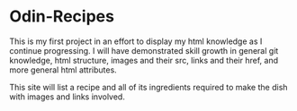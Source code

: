 # Odin-Recipes

This is my first project in an effort to display my html knowledge as I continue progressing. I will have demonstrated skill growth in general git knowledge, html structure, images and their src, links and their href, and more general html attributes. 
 
This site will list a recipe and all of its ingredients required to make the dish with images and links involved.

